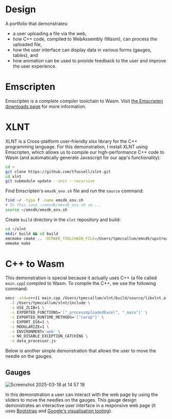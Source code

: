 # Design

A portfolio that demonstrates:
- a user uploading a file via the web,
- how C++ code, compiled to WebAssembly (Wasm), can process the uploaded file,
- how the user interface can display data in various forms (gauges, tables), and
- how animation can be used to provide feedback to the user and improve the user experience.

# Emscripten

Emscripten is a complete compiler toolchain to Wasm. Visit [the Emscripten downloads page](https://emscripten.org/docs/getting_started/downloads.html) for more information.

# XLNT

XLNT is a Cross-platform user-friendly xlsx library for the C++ programming language. For this demonstration, I install XLNT using Emscripten, which allows us to compile our high-performance C++ code to Wasm (and automatically generate Javascript for our app's functionality):

```bash
cd ~
git clone https://github.com/tfussell/xlnt.git
cd xlnt
git submodule update --init --recursive
```

Find Emscripten's `emsdk_env.sh` file and run the `source` command:

```bash
find ~/ -type f -name emsdk_env.sh
# In this case ~/emsdk/emsdk_env.sh so ...
source ~/emsdk/emsdk_env.sh
```

Create `build` directory in the `xlnt` repository and build:

```bash
cd ~/xlnt
mkdir build && cd build
emcmake cmake .. -DCMAKE_TOOLCHAIN_FILE=/Users/tpmccallum/emsdk/upstream/emscripten/cmake/Modules/Platform/Emscripten.cmake -DCMAKE_BUILD_TYPE=Release
emmake make
```

# C++ to Wasm

This demonstration is special because it actually uses C++ (a file called `main.cpp`) compiled to Wasm. To compile the C++, we use the following command:

```bash
emcc -std=c++11 main.cpp /Users/tpmccallum/xlnt/build/source/libxlnt.a \
  -I /Users/tpmccallum/xlnt/include \
  -s USE_ZLIB=1 \
  -s EXPORTED_FUNCTIONS='["_processUploadedExcel", "_main"]' \
  -s EXPORTED_RUNTIME_METHODS='["cwrap"]' \
  -s EXPORT_ES6=1 \
  -s MODULARIZE=1 \
  -s ENVIRONMENT='web' \
  -s NO_DISABLE_EXCEPTION_CATCHING \
  -o data_processor.js
```



Below is another simple demonstration that allows the user to move the needle on the gauges.

## Gauges

![Screenshot 2025-03-18 at 14 57 19](https://github.com/user-attachments/assets/32992fa2-0468-49e7-9528-920d0c99c450)

In this demonstration a user can interact with the web page by using the sliders to move the needles on the gauges. This gauge design demonstrates an interactive user interface in a responsive web page (it uses [Bootstrap](https://getbootstrap.com/) and [Google's visualisation tooling](https://developers.google.com/chart/interactive/docs/gallery/gauge)).